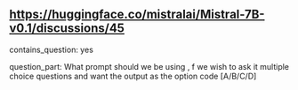 ## https://huggingface.co/mistralai/Mistral-7B-v0.1/discussions/45

contains_question: yes

question_part: What prompt should we be using , f we wish to ask it multiple choice questions and want the output as the option code [A/B/C/D]